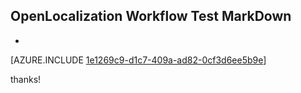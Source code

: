 ## OpenLocalization Workflow Test MarkDown
* 

[AZURE.INCLUDE [1e1269c9-d1c7-409a-ad82-0cf3d6ee5b9e](calleeMd1.md)]

 
thanks!
